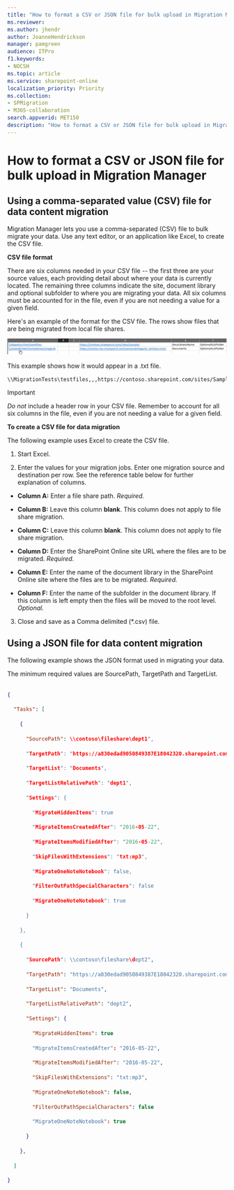 ```yaml
---
title: "How to format a CSV or JSON file for bulk upload in Migration Manager"
ms.reviewer: 
ms.author: jhendr
author: JoanneHendrickson
manager: pamgreen
audience: ITPro
f1.keywords:
- NOCSH
ms.topic: article
ms.service: sharepoint-online
localization_priority: Priority
ms.collection: 
- SPMigration
- M365-collaboration
search.appverid: MET150
description: "How to format a CSV or JSON file for bulk upload in Migration Manager"
---
```


# How to format a CSV or JSON file for bulk upload in Migration Manager


  
## Using a comma-separated value (CSV) file for data content migration

Migration Manager lets you use a comma-separated (CSV) file to bulk migrate your data. Use any text editor, or an application like Excel, to create the CSV file.
  
 **CSV file format**
  
There are six columns needed in your CSV file -- the first three are your source values, each providing detail about where your data is currently located. The remaining three columns indicate the site, document library and optional subfolder to where you are migrating your data. All six columns must be accounted for in the file, even if you are not needing a value for a given field.
  
Here's an example of the format for the CSV file. The rows show files that are being migrated from local file shares.
  
![Sample format when using a CSV file](media/mm-sample-csv.png)
  
This example shows how it would appear in a .txt file.
  
```
\\MigrationTests\testfiles,,,https://contoso.sharepoint.com/sites/Sample/,DocLibraryName,DocLibraryName_subfolder
```

> [!IMPORTANT]
>  *Do not*  include a header row in your CSV file. Remember to account for all six columns in the file, even if you are not needing a value for a given field. 

  
 **To create a CSV file for data migration**
  
The following example uses Excel to create the CSV file.
  
1. Start Excel.
    
2. Enter the values for your migration jobs. Enter one migration source and destination per row. See the reference table below for further explanation of columns.
    
  - **Column A:** Enter a file share path.  *Required.* 
    
  - **Column B:** Leave this column **blank**. This column does not apply to file share migration. 
    
  - **Column C:** Leave this column **blank**. This column does not apply to file share migration. 
    
  - **Column D:** Enter the SharePoint Online site URL where the files are to be migrated.  *Required.* 
    
  - **Column E:** Enter the name of the document library in the SharePoint Online site where the files are to be migrated.  *Required.* 
    
  - **Column F:** Enter the name of the subfolder in the document library. If this column is left empty then the files will be moved to the root level.  *Optional.* 
    
3. Close and save as a Comma delimited (\*.csv) file.
    

## Using a JSON file for data content migration



The following example shows the JSON format used in migrating your data.

The minimum required values are SourcePath, TargetPath and TargetList.  

```json

{

  "Tasks": [

    {

      "SourcePath": \\contoso\fileshare\dept1",

      "TargetPath": "https://a830edad9050849387E18042320.sharepoint.com",

      "TargetList": "Documents",

      "TargetListRelativePath": "dept1",

      "Settings": {

        "MigrateHiddenItems": true

        "MigrateItemsCreatedAfter": "2016-05-22",

        "MigrateItemsModifiedAfter": "2016-05-22",

        "SkipFilesWithExtensions": "txt:mp3",

        "MigrateOneNoteNotebook": false,

        "FilterOutPathSpecialCharacters": false

        "MigrateOneNoteNotebook": true

      }

    },

    {

      "SourcePath": \\contoso\fileshare\dept2",

      "TargetPath": "https://a830edad9050849387E18042320.sharepoint.com",

      "TargetList": "Documents",

      "TargetListRelativePath": "dept2",

      "Settings": {

        "MigrateHiddenItems": true

        "MigrateItemsCreatedAfter": "2016-05-22",

        "MigrateItemsModifiedAfter": "2016-05-22",

        "SkipFilesWithExtensions": "txt:mp3",

        "MigrateOneNoteNotebook": false,

        "FilterOutPathSpecialCharacters": false

        "MigrateOneNoteNotebook": true

      }

    },   

  ]

}

 
```
   

